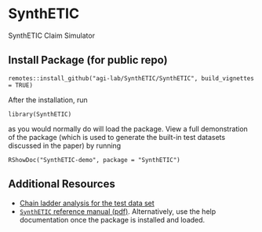 # SynthETIC
SynthETIC Claim Simulator

## Install Package (for public repo)
`remotes::install_github("agi-lab/SynthETIC/SynthETIC", build_vignettes = TRUE)`

After the installation, run

`library(SynthETIC)`

as you would normally do will load the package. View a full demonstration of the package (which is used to generate the built-in test datasets discussed in the paper) by running

`RShowDoc("SynthETIC-demo", package = "SynthETIC")`

## Additional Resources
* [Chain ladder analysis for the test data set](https://github.com/agi-lab/SynthETIC/blob/master/CL_Test_Dataset.xlsx)
* [`SynthETIC` reference manual (pdf)](https://github.com/agi-lab/SynthETIC/blob/master/SynthETIC-manual.pdf). Alternatively, use the help documentation once the package is installed and loaded.
